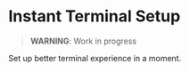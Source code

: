 # Instant Terminal Setup

> **WARNING**: Work in progress

Set up better terminal experience in a moment.